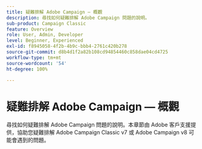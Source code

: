 ```yaml
---
title: 疑難排解 Adobe Campaign — 概觀
description: 尋找如何疑難排解 Adobe Campaign 問題的說明。
sub-product: Campaign Classic
feature: Overview
role: User, Admin, Developer
level: Beginner, Experienced
exl-id: f8945058-4f2b-4b9c-bbb4-2761c420b278
source-git-commit: d8b4d1f2a82b108cd94854460c858dae04cd4725
workflow-type: tm+mt
source-wordcount: '54'
ht-degree: 100%

---
```


# 疑難排解 Adobe Campaign — 概觀

尋找如何疑難排解 Adobe Campaign 問題的說明。本章節由 Adobe 客戶支援提供，協助您疑難排解 Adobe Campaign Classic v7 或 Adobe Campaign v8 可能會遇到的問題。
